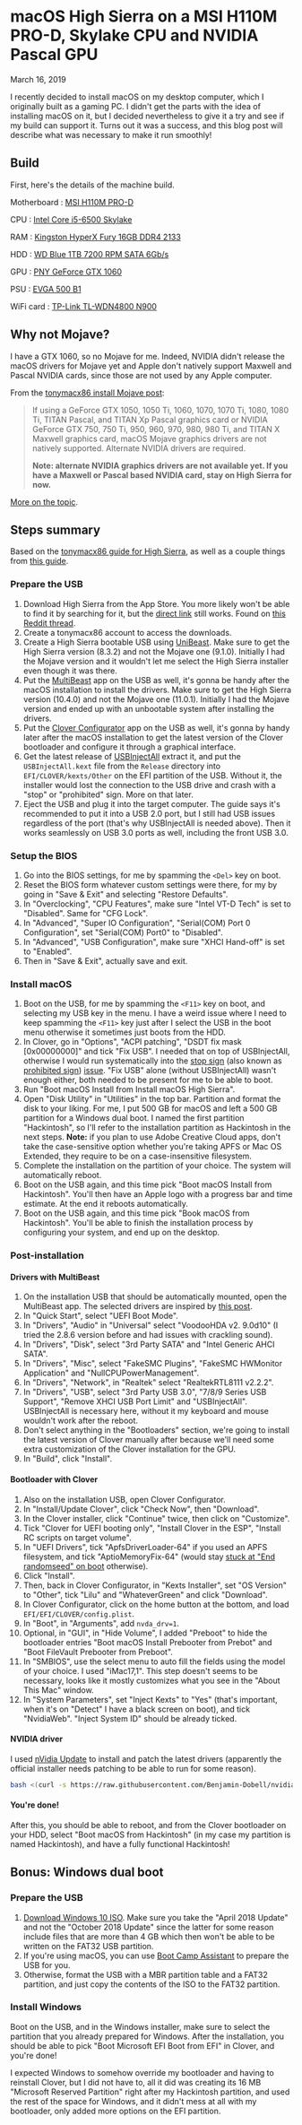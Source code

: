 macOS High Sierra on a MSI H110M PRO-D, Skylake CPU and NVIDIA Pascal GPU
=========================================================================
March 16, 2019

I recently decided to install macOS on my desktop computer, which I
originally built as a gaming PC. I didn't get the parts with the idea of
installing macOS on it, but I decided nevertheless to give it a try and
see if my build can support it. Turns out it was a success, and this
blog post will describe what was necessary to make it run smoothly!

Build
-----

First, here's the details of the machine build.

Motherboard
: [MSI H110M PRO-D](https://www.newegg.ca/Product/Product.aspx?Item=N82E16813130924)

CPU
: [Intel Core i5-6500 Skylake](https://www.newegg.ca/Product/Product.aspx?Item=N82E16819117563)

RAM
: [Kingston HyperX Fury 16GB DDR4 2133](https://www.newegg.ca/Product/Product.aspx?Item=N82E16820104676)

HDD
: [WD Blue 1TB 7200 RPM SATA 6Gb/s](https://www.newegg.ca/Product/Product.aspx?Item=N82E16822236339)

GPU
: [PNY GeForce GTX 1060](https://www.newegg.ca/Product/Product.aspx?Item=N82E16814133634)

PSU
: [EVGA 500 B1](https://www.newegg.ca/Product/Product.aspx?Item=N82E16817438012)

WiFi card
: [TP-Link TL-WDN4800 N900](https://www.newegg.ca/Product/Product.aspx?Item=N82E16833704133)

Why not Mojave?
---------------

I have a GTX 1060, so no Mojave for me. Indeed, NVIDIA didn't release
the macOS drivers for Mojave yet and Apple don't natively support
Maxwell and Pascal NVIDIA cards, since those are not used by any Apple
computer.

From the [tonymacx86 install Mojave post](https://www.tonymacx86.com/threads/unibeast-install-macos-mojave-on-any-supported-intel-based-pc.259381/):

> If using a GeForce GTX 1050, 1050 Ti, 1060, 1070, 1070 Ti, 1080, 1080 Ti,
> TITAN Pascal, and TITAN Xp Pascal graphics card or NVIDIA GeForce
> GTX 750, 750 Ti, 950, 960, 970, 980, 980 Ti, and TITAN X Maxwell
> graphics card, macOS Mojave graphics drivers are not natively supported.
> Alternate NVIDIA drivers are required.
>
> **Note: alternate NVIDIA graphics drivers are not available yet. If
> you have a Maxwell or Pascal based NVIDIA card, stay on High Sierra
> for now.**

[More on the topic](https://www.macrumors.com/2018/11/01/nvidia-comment-on-macos-mojave-drivers/).

Steps summary
-------------

Based on the [tonymacx86 guide for High Sierra](https://www.tonymacx86.com/threads/unibeast-install-macos-high-sierra-on-any-supported-intel-based-pc.235474/),
as well as a couple things from [this guide](https://medium.com/@dekablade01/installing-macos-siera-10-12-3-hackintosh-on-desktop-pc-15d077405478).

### Prepare the USB

1. Download High Sierra from the App Store. You more likely won't be
   able to find it by searching for it, but the [direct link](https://itunes.apple.com/us/app/macos-high-sierra/id1246284741?mt=12)
   still works. Found on [this Reddit thread](https://www.reddit.com/r/MacOS/comments/9c7rhf/cant_find_high_sierra_in_app_store/).
1. Create a tonymacx86 account to access the downloads.
1. Create a High Sierra bootable USB using [UniBeast](https://www.tonymacx86.com/resources/categories/tonymacx86-downloads.3/).
   Make sure to get the High Sierra version (8.3.2) and not the Mojave
   one (9.1.0). Initially I had the Mojave version and it wouldn't let
   me select the High Sierra installer even though it was there.
1. Put the [MultiBeast](https://www.tonymacx86.com/resources/categories/tonymacx86-downloads.3/)
   app on the USB as well, it's gonna be handy after the macOS
   installation to install the drivers. Make sure to get the High Sierra
   version (10.4.0) and not the Mojave one (11.0.1). Initially I had
   the Mojave version and ended up with an unbootable system after
   installing the drivers.
1. Put the [Clover Configurator](https://mackie100projects.altervista.org/download-clover-configurator/) app on the USB as well, it's gonna by handy later after the
   macOS installation to get the latest version of the Clover
   bootloader and configure it through a graphical interface.
1. Get the latest release of [USBInjectAll](https://bitbucket.org/RehabMan/os-x-usb-inject-all/downloads)
   extract it, and put the `USBInjectAll.kext` file from the `Release`
   directory into `EFI/CLOVER/kexts/Other` on the EFI partition of the
   USB. Without it, the installer would lost the connection to the USB
   drive and crash with a "stop" or "prohibited" sign. More on that
   later.
1. Eject the USB and plug it into the target computer. The guide says
   it's recommended to put it into a USB 2.0 port, but I still had
   USB issues regardless of the port (that's why USBInjectAll is needed
   above). Then it works seamlessly on USB 3.0 ports as well, including
   the front USB 3.0.

### Setup the BIOS

1. Go into the BIOS settings, for me by spamming the `<Del>` key on boot.
1. Reset the BIOS form whatever custom settings were there, for my by
   going in "Save &amp; Exit" and selecting "Restore Defaults".
1. In "Overclocking", "CPU Features", make sure "Intel VT-D Tech" is
   set to "Disabled". Same for "CFG Lock".
1. In "Advanced", "Super IO Configuration", "Serial(COM) Port 0 Configuration",
   set "Serial(COM) Port0" to "Disabled".
1. In "Advanced", "USB Configuration", make sure "XHCI Hand-off" is set
   to "Enabled".
1. Then in "Save &amp; Exit", actually save and exit.

### Install macOS

1. Boot on the USB, for me by spamming the `<F11>` key on boot, and
   selecting my USB key in the menu. I have a weird issue where I need
   to keep spamming the `<F11>` key just after I select the USB in the
   boot menu otherwise it sometimes just boots from the HDD.
1. In Clover, go in "Options", "ACPI patching", "DSDT fix mask [0x00000000]"
   and tick "Fix USB". I needed that on top of USBInjectAll, otherwise I
   would run systematically into the [stop sign](https://www.tonymacx86.com/threads/unibeast-8-2-10-13-4-stop-sign-issue.249150/)
   (also known as [prohibited sign](https://www.tonymacx86.com/threads/solved-prohibited-or-stop-sign-when-booting-usb-installer.174496/))
   [issue](https://www.reddit.com/r/hackintosh/comments/9k8zof/what_does_a_stop_sign_means_when_trying_to_boot/).
   "Fix USB" alone (without USBInjectAll) wasn't enough either, both
   needed to be present for me to be able to boot.
1. Run "Boot macOS Install from Install macOS High Sierra".
1. Open "Disk Utility" in "Utilities" in the top bar. Partition and
   format the disk to your liking. For me, I put 500 GB for macOS and
   left a 500 GB partition for a Windows dual boot. I named the first
   partition "Hackintosh", so I'll refer to the installation partition
   as Hackintosh in the next steps. **Note:** if you plan to use Adobe
   Creative Cloud apps, don't take the case-sensitive option whether
   you're taking APFS or Mac OS Extended, they require to be on a
   case-insensitive filesystem.
1. Complete the installation on the partition of your choice. The system
   will automatically reboot.
1. Boot on the USB again, and this time pick "Boot macOS Install from
   Hackintosh". You'll then have an Apple logo with a progress bar and
   time estimate. At the end it reboots automatically.
1. Boot on the USB again, and this time pick "Book macOS from Hackintosh".
   You'll be able to finish the installation process by configuring your
   system, and end up on the desktop.

### Post-installation

#### Drivers with MultiBeast

1. On the installation USB that should be automatically mounted, open
   the MultiBeast app. The selected drivers are inspired by
   [this post](https://www.tonymacx86.com/threads/macos-sierra-on-a-skylake-pc-mb-h110m-pro-d-cpu-i5-6400-gpu-gtx960-ram-ddr4-8gb.210098/).
1. In "Quick Start", select "UEFI Boot Mode".
1. In "Drivers", "Audio" in "Universal" select "VoodooHDA v2. 9.0d10"
   (I tried the 2.8.6 version before and had issues with crackling sound).
1. In "Drivers", "Disk", select "3rd Party SATA" and "Intel Generic AHCI SATA".
1. In "Drivers", "Misc", select "FakeSMC Plugins", "FakeSMC HWMonitor Application"
   and "NullCPUPowerManagement".
1. In "Drivers", "Network", in "Realtek" select "RealtekRTL8111 v2.2.2".
1. In "Drivers", "USB", select "3rd Party USB 3.0", "7/8/9 Series USB Support",
   "Remove XHCI USB Port Limit" and "USBInjectAll". USBInjectAll is
   necessary here, without it my keyboard and mouse wouldn't work after
   the reboot.
1. Don't select anything in the "Bootloaders" section, we're going to
   install the latest version of Clover manually after because we'll
   need some extra customization of the Clover installation for the GPU.
1. In "Build", click "Install".

#### Bootloader with Clover

1. Also on the installation USB, open Clover Configurator.
1. In "Install/Update Clover", click "Check Now", then "Download".
1. In the Clover installer, click "Continue" twice, then click on
   "Customize".
1. Tick "Clover for UEFI booting only", "Install Clover in the ESP",
   "Install RC scripts on target volume".
1. In "UEFI Drivers", tick "ApfsDriverLoader-64" if you used an APFS
   filesystem, and tick "AptioMemoryFix-64" (would stay [stuck at "End randomseed" on boot](https://www.tonymacx86.com/threads/solved-end-randomseed-reboot.249537/)
   otherwise).
1. Click "Install".
1. Then, back in Clover Configurator, in "Kexts Installer", set "OS
   Version" to "Other", tick "Lilu" and "WhateverGreen" and click "Download".
1. In Clover Configurator, click on the home button at the bottom, and
   load `EFI/EFI/CLOVER/config.plist`.
1. In "Boot", in "Arguments", add `nvda_drv=1`.
1. Optional, in "GUI", in "Hide Volume", I added "Preboot" to hide the
   bootloader entries "Boot macOS Install Prebooter from Prebot" and "Boot
   FileVault Prebooter from Preboot".
1. In "SMBIOS", use the select menu to auto fill the fields using the
   model of your choice. I used "iMac17,1". This step doesn't seems to
   be necessary, looks like it mostly customizes what you see in the
   "About This Mac" window.
1. In "System Parameters", set "Inject Kexts" to "Yes" (that's
   important, when it's on "Detect" I have a black screen on boot), and
   tick "NvidiaWeb". "Inject System ID" should be already ticked.

#### NVIDIA driver

I used [nVidia Update](https://github.com/Benjamin-Dobell/nvidia-update)
to install and patch the latest drivers (apparently the official
installer needs patching to be able to run for some reason).

```bash
bash <(curl -s https://raw.githubusercontent.com/Benjamin-Dobell/nvidia-update/master/nvidia-update.sh)
```

#### You're done!

After this, you should be able to reboot, and from the Clover bootloader
on your HDD, select "Boot macOS from Hackintosh" (in my case my
partition is named Hackintosh), and have a fully functional Hackintosh!

Bonus: Windows dual boot
------------------------

### Prepare the USB

1. [Download Windows 10 ISO](https://www.microsoft.com/en-us/software-download/windows10ISO).
   Make sure you take the "April 2018 Update" and not the "October 2018
   Update" since the latter for some reason include files that are more
   than 4 GB which then won't be able to be written on the FAT32 USB
   partition.
1. If you're using macOS, you can use [Boot Camp Assistant](https://www.windowscentral.com/how-create-windows-10-installer-usb-drive-mac)
   to prepare the USB for you.
1. Otherwise, format the USB with a MBR partition table and a FAT32
   partition, and just copy the contents of the ISO to the FAT32
   partition.

### Install Windows

Boot on the USB, and in the Windows installer, make sure to select the
partition that you already prepared for Windows. After the installation,
you should be able to pick "Boot Microsoft EFI Boot from EFI" in Clover,
and you're done!

I expected Windows to somehow override my bootloader and having to
reinstall Clover, but I did not have to, all it did was creating its
16 MB "Microsoft Reserved Partition" right after my Hackintosh
partition, and used the rest of the space for Windows, and it didn't
mess at all with my bootloader, only added more options on the EFI
partition.

